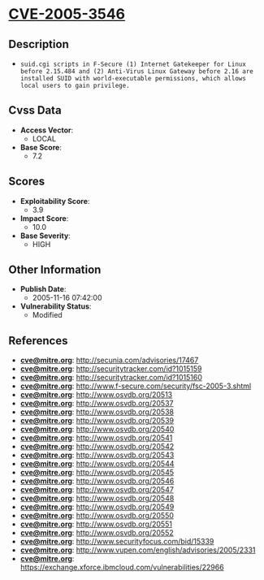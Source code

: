 
# [CVE-2005-3546](https://cve.mitre.org/cgi-bin/cvename.cgi?name=CVE-2005-3546)

## Description

- `suid.cgi scripts in F-Secure (1) Internet Gatekeeper for Linux before 2.15.484 and (2) Anti-Virus Linux Gateway before 2.16 are installed SUID with world-executable permissions, which allows local users to gain privilege.`

## Cvss Data

- **Access Vector**:
  - LOCAL
- **Base Score**:
  - 7.2

## Scores

- **Exploitability Score**:
  - 3.9
- **Impact Score**:
  - 10.0
- **Base Severity**:
  - HIGH

## Other Information

- **Publish Date**:
  - 2005-11-16 07:42:00
- **Vulnerability Status**:
  - Modified

## References

- **cve@mitre.org**: http://secunia.com/advisories/17467
- **cve@mitre.org**: http://securitytracker.com/id?1015159
- **cve@mitre.org**: http://securitytracker.com/id?1015160
- **cve@mitre.org**: http://www.f-secure.com/security/fsc-2005-3.shtml
- **cve@mitre.org**: http://www.osvdb.org/20513
- **cve@mitre.org**: http://www.osvdb.org/20537
- **cve@mitre.org**: http://www.osvdb.org/20538
- **cve@mitre.org**: http://www.osvdb.org/20539
- **cve@mitre.org**: http://www.osvdb.org/20540
- **cve@mitre.org**: http://www.osvdb.org/20541
- **cve@mitre.org**: http://www.osvdb.org/20542
- **cve@mitre.org**: http://www.osvdb.org/20543
- **cve@mitre.org**: http://www.osvdb.org/20544
- **cve@mitre.org**: http://www.osvdb.org/20545
- **cve@mitre.org**: http://www.osvdb.org/20546
- **cve@mitre.org**: http://www.osvdb.org/20547
- **cve@mitre.org**: http://www.osvdb.org/20548
- **cve@mitre.org**: http://www.osvdb.org/20549
- **cve@mitre.org**: http://www.osvdb.org/20550
- **cve@mitre.org**: http://www.osvdb.org/20551
- **cve@mitre.org**: http://www.osvdb.org/20552
- **cve@mitre.org**: http://www.securityfocus.com/bid/15339
- **cve@mitre.org**: http://www.vupen.com/english/advisories/2005/2331
- **cve@mitre.org**: https://exchange.xforce.ibmcloud.com/vulnerabilities/22966

